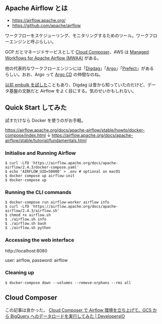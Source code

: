 ## Apache Airflow とは

* https://airflow.apache.org/
* https://github.com/apache/airflow

ワークフローをスケジューリング、モニタリングするためのツール。ワークフローエンジンと呼ぶらしい。

GCP だとマネージドサービスとして [Cloud Composer](https://cloud.google.com/composer?hl=ja)、AWS は [Managed Workflows for Apache Airflow (MWAA)](https://aws.amazon.com/jp/managed-workflows-for-apache-airflow/) がある。

他の代表的なワークフローエンジンには「[Digdag](https://www.digdag.io/)」「[Argo](https://argoproj.github.io/argo-workflows/)」「[Prefect](https://www.prefect.io/)」があるらしい。おお、Argo って [Argo CD](https://argoproj.github.io/cd/) の仲間なのね。

[以前 embulk を試した](https://github.com/masutaka/trial-embulk)こともあり、Digdag は昔から知っていたのだけど、データ基盤の文脈だと Airflow をよく目にする。気のせいかもしれない。

## Quick Start してみた

試すだけなら Docker を使うのがお手軽。

https://airflow.apache.org/docs/apache-airflow/stable/howto/docker-compose/index.html
↓
https://airflow.apache.org/docs/apache-airflow/stable/tutorial/fundamentals.html

### Initialise and Running Airflow

```
$ curl -LfO 'https://airflow.apache.org/docs/apache-airflow/2.4.3/docker-compose.yaml'
$ echo 'AIRFLOW_UID=50000' > .env # optional on macOS
$ docker compose up airflow-init
$ docker-compose up
```

### Running the CLI commands

```
$ docker-compose run airflow-worker airflow info
$ curl -LfO 'https://airflow.apache.org/docs/apache-airflow/2.4.3/airflow.sh'
$ chmod +x airflow.sh
$ ./airflow.sh info
$ ./airflow.sh bash
$ ./airflow.sh python
```

### Accessing the web interface

http://localhost:8080

user: airflow, password: airflow

### Cleaning up

```
$ docker-compose down --volumes --remove-orphans --rmi all
```

## Cloud Composer

この記事は良かった。
[Cloud Composer で Airflow 環境を立ち上げて、GCS から BigQuery へのデータロードを実行してみた | DevelopersIO](https://dev.classmethod.jp/articles/cloud-composer-airflow-load-data-to-bigquery/)

